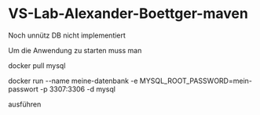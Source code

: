 # VS-Lab-Alexander-Boettger-maven
Noch unnütz DB nicht implementiert

Um die Anwendung zu starten muss man

docker pull mysql

docker run --name meine-datenbank -e MYSQL_ROOT_PASSWORD=mein-passwort -p 3307:3306 -d mysql

ausführen
